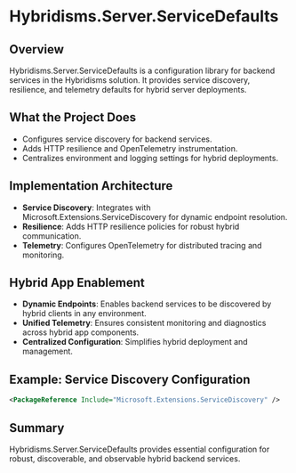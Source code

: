 # Hybridisms.Server.ServiceDefaults

## Overview
Hybridisms.Server.ServiceDefaults is a configuration library for backend services in the Hybridisms solution. It provides service discovery, resilience, and telemetry defaults for hybrid server deployments.

## What the Project Does
- Configures service discovery for backend services.
- Adds HTTP resilience and OpenTelemetry instrumentation.
- Centralizes environment and logging settings for hybrid deployments.

## Implementation Architecture
- **Service Discovery**: Integrates with Microsoft.Extensions.ServiceDiscovery for dynamic endpoint resolution.
- **Resilience**: Adds HTTP resilience policies for robust hybrid communication.
- **Telemetry**: Configures OpenTelemetry for distributed tracing and monitoring.

## Hybrid App Enablement
- **Dynamic Endpoints**: Enables backend services to be discovered by hybrid clients in any environment.
- **Unified Telemetry**: Ensures consistent monitoring and diagnostics across hybrid app components.
- **Centralized Configuration**: Simplifies hybrid deployment and management.

## Example: Service Discovery Configuration
```xml
<PackageReference Include="Microsoft.Extensions.ServiceDiscovery" />
```

## Summary
Hybridisms.Server.ServiceDefaults provides essential configuration for robust, discoverable, and observable hybrid backend services.
